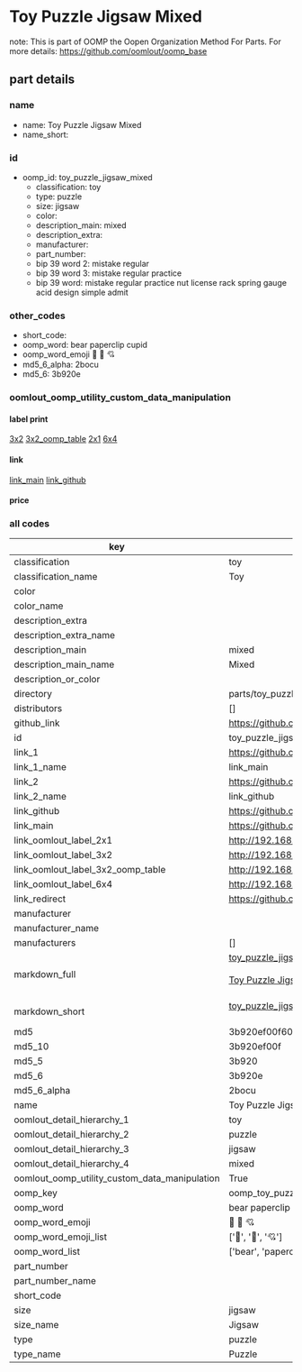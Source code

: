 # Toy Puzzle Jigsaw Mixed  

note: This is part of OOMP the Oopen Organization Method For Parts. For more details: https://github.com/oomlout/oomp_base

##  part details
  







### name
* name: Toy Puzzle Jigsaw Mixed
* name_short: 
### id
* oomp_id: toy_puzzle_jigsaw_mixed
  * classification: toy
  * type: puzzle
  * size: jigsaw
  * color: 
  * description_main: mixed
  * description_extra: 
  * manufacturer: 
  * part_number: 
  * bip 39 word 2: mistake regular
  * bip 39 word 3: mistake regular practice
  * bip 39 word: mistake regular practice nut license rack spring gauge acid design simple admit

### other_codes
* short_code: 
* oomp_word: bear paperclip cupid
* oomp_word_emoji :bear: :paperclip: :cupid:
* md5_6_alpha: 2bocu
* md5_6: 3b920e






### oomlout_oomp_utility_custom_data_manipulation
#### label print
[3x2](http://192.168.1.245:1112/?label=oomp%202bocu)
[3x2_oomp_table](http://192.168.1.108:1112/?label=oomp%202bocu)
[2x1](http://192.168.1.242:1112/?label=oomp%202bocu)
[6x4](http://192.168.1.55:1112/?label=oomp%202bocu)    

#### link

[link_main](https://github.com/oomlout/oomlout_oomp_version_1_messy/tree/main/parts/toy_puzzle_jigsaw_mixed) [link_github](https://github.com/oomlout/oomlout_oomp_version_1_messy/tree/main/parts/toy_puzzle_jigsaw_mixed)                             

#### price







### all codes 
| key | value |  
| --- | --- |  
| classification | toy |  
| classification_name | Toy |  
| color |  |  
| color_name |  |  
| description_extra |  |  
| description_extra_name |  |  
| description_main | mixed |  
| description_main_name | Mixed |  
| description_or_color |   |  
| directory | parts/toy_puzzle_jigsaw_mixed |  
| distributors | [] |  
| github_link | https://github.com/oomlout/oomlout_oomp_part_src/tree/main/parts/toy_puzzle_jigsaw_mixed |  
| id | toy_puzzle_jigsaw_mixed |  
| link_1 | https://github.com/oomlout/oomlout_oomp_version_1_messy/tree/main/parts/toy_puzzle_jigsaw_mixed |  
| link_1_name | link_main |  
| link_2 | https://github.com/oomlout/oomlout_oomp_version_1_messy/tree/main/parts/toy_puzzle_jigsaw_mixed |  
| link_2_name | link_github |  
| link_github | https://github.com/oomlout/oomlout_oomp_version_1_messy/tree/main/parts/toy_puzzle_jigsaw_mixed |  
| link_main | https://github.com/oomlout/oomlout_oomp_version_1_messy/tree/main/parts/toy_puzzle_jigsaw_mixed |  
| link_oomlout_label_2x1 | http://192.168.1.242:1112/?label=oomp%202bocu |  
| link_oomlout_label_3x2 | http://192.168.1.245:1112/?label=oomp%202bocu |  
| link_oomlout_label_3x2_oomp_table | http://192.168.1.108:1112/?label=oomp%202bocu |  
| link_oomlout_label_6x4 | http://192.168.1.55:1112/?label=oomp%202bocu |  
| link_redirect | https://github.com/oomlout/oomlout_oomp_version_1_messy/tree/main/parts/toy_puzzle_jigsaw_mixed |  
| manufacturer |  |  
| manufacturer_name |  |  
| manufacturers | [] |  
| markdown_full | [toy_puzzle_jigsaw_mixed](none)<br>[](none)<br>[Toy Puzzle Jigsaw Mixed](none)<br><br> |  
| markdown_short | [toy_puzzle_jigsaw_mixed](none)<br><br> |  
| md5 | 3b920ef00f609a66c240997b52ed346f |  
| md5_10 | 3b920ef00f |  
| md5_5 | 3b920 |  
| md5_6 | 3b920e |  
| md5_6_alpha | 2bocu |  
| name | Toy Puzzle Jigsaw Mixed |  
| oomlout_detail_hierarchy_1 | toy |  
| oomlout_detail_hierarchy_2 | puzzle |  
| oomlout_detail_hierarchy_3 | jigsaw |  
| oomlout_detail_hierarchy_4 | mixed |  
| oomlout_oomp_utility_custom_data_manipulation | True |  
| oomp_key | oomp_toy_puzzle_jigsaw_mixed |  
| oomp_word | bear paperclip cupid |  
| oomp_word_emoji | :bear: :paperclip: :cupid: |  
| oomp_word_emoji_list | [':bear:', ':paperclip:', ':cupid:'] |  
| oomp_word_list | ['bear', 'paperclip', 'cupid'] |  
| part_number |  |  
| part_number_name |  |  
| short_code |  |  
| size | jigsaw |  
| size_name | Jigsaw |  
| type | puzzle |  
| type_name | Puzzle |  
